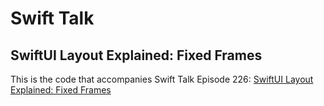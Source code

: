 # Swift Talk
## SwiftUI Layout Explained: Fixed Frames

This is the code that accompanies Swift Talk Episode 226: [SwiftUI Layout Explained: Fixed Frames](https://talk.objc.io/episodes/S01E226-swiftui-layout-explained-view-fixed-frames)

